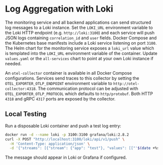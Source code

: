 # Log Aggregation with Loki

The monitoring service and all backend applications can send structured log
messages to a Loki instance. Set the `LOKI_URL` environment variable to the
Loki HTTP endpoint (e.g. `http://loki:3100`) and each service will push JSON
logs containing `correlation_id` and `user` fields. Docker Compose and the
Kubernetes base manifests include a Loki service listening on port `3100`.
The Helm chart for the monitoring service exposes a `loki_url` value which is
templated into the `LOKI_URL` environment variable of the container. Update
`values.yaml` or the `all-services` chart to point at your own Loki instance
if needed.

An `otel-collector` container is available in all Docker Compose
configurations. Services send traces to this collector by setting the
`OTEL_EXPORTER_OTLP_ENDPOINT` environment variable to
`http://otel-collector:4318`. The communication protocol can be adjusted with
`OTEL_EXPORTER_OTLP_PROTOCOL` which defaults to `http/protobuf`. Both HTTP
`4318` and gRPC `4317` ports are exposed by the collector.

## Local Testing

Run a disposable Loki container and push a test log entry:

```bash
docker run -d --name loki -p 3100:3100 grafana/loki:2.8.2
curl -X POST "http://localhost:3100/loki/api/v1/push" \
  -H 'Content-Type: application/json' \
  -d '{"streams": [{"stream": {"app": "test"}, "values": [["'$(date +%s%N)'", "hello"]]}]}'
```

The message should appear in Loki or Grafana if configured.
